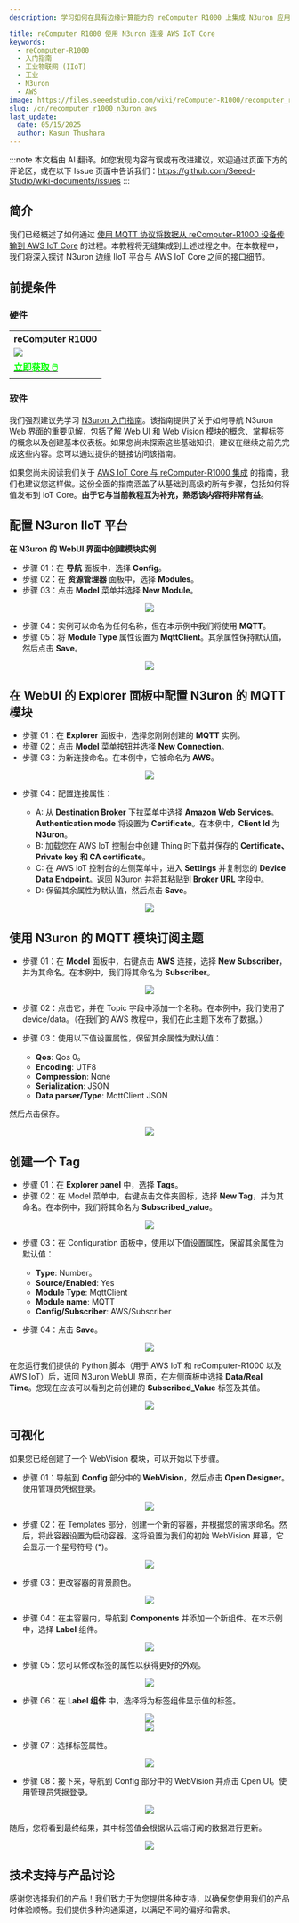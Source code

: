 ```yaml
---
description: 学习如何在具有边缘计算能力的 reComputer R1000 上集成 N3uron 应用程序并与 AWS IoT Core 交互。在本教程中，我们将介绍如何高效订阅结果数据的步骤。

title: reComputer R1000 使用 N3uron 连接 AWS IoT Core
keywords:
  - reComputer-R1000
  - 入门指南
  - 工业物联网 (IIoT)
  - 工业
  - N3uron
  - AWS
image: https://files.seeedstudio.com/wiki/reComputer-R1000/recomputer_r_images/01.png
slug: /cn/recomputer_r1000_n3uron_aws
last_update:
  date: 05/15/2025
  author: Kasun Thushara
---
```

:::note
本文档由 AI 翻译。如您发现内容有误或有改进建议，欢迎通过页面下方的评论区，或在以下 Issue 页面中告诉我们：https://github.com/Seeed-Studio/wiki-documents/issues
:::

## 简介

我们已经概述了如何通过 [使用 MQTT 协议将数据从 reComputer-R1000 设备传输到 AWS IoT Core](https://wiki.seeedstudio.com/recomputer_r1000_aws/) 的过程。本教程将无缝集成到上述过程之中。在本教程中，我们将深入探讨 N3uron 边缘 IIoT 平台与 AWS IoT Core 之间的接口细节。

## 前提条件

### 硬件 

<div class="table-center">
	<table class="table-nobg">
    <tr class="table-trnobg">
      <th class="table-trnobg">reComputer R1000</th>
		</tr>
    <tr class="table-trnobg"></tr>
		<tr class="table-trnobg">
			<td class="table-trnobg"><div style={{textAlign:'center'}}><img src="https://files.seeedstudio.com/wiki/reComputer-R1000/recomputer_r_images/01.png" style={{width:300, height:'auto'}}/></div></td>
		</tr>
    <tr class="table-trnobg"></tr>
		<tr class="table-trnobg">
			<td class="table-trnobg"><div class="get_one_now_container" style={{textAlign: 'center'}}><a class="get_one_now_item" href="https://www.seeedstudio.com/reComputer-R1025-10-p-5895.html">
              <strong><span><font color={'FFFFFF'} size={"4"}> 立即获取 🖱️</font></span></strong>
          </a></div></td>
        </tr>
    </table>
    </div>



### 软件

我们强烈建议先学习 [N3uron 入门指南](https://wiki.seeedstudio.com/recomputer_r1000_n3uron/)。该指南提供了关于如何导航 N3uron Web 界面的重要见解，包括了解 Web UI 和 Web Vision 模块的概念、掌握标签的概念以及创建基本仪表板。如果您尚未探索这些基础知识，建议在继续之前先完成这些内容。您可以通过提供的链接访问该指南。

如果您尚未阅读我们关于 [AWS IoT Core 与 reComputer-R1000 集成](https://wiki.seeedstudio.com/recomputer_r1000_aws/) 的指南，我们也建议您这样做。这份全面的指南涵盖了从基础到高级的所有步骤，包括如何将值发布到 IoT Core。**由于它与当前教程互为补充，熟悉该内容将非常有益**。

## 配置 N3uron IIoT 平台

**在 N3uron 的 WebUI 界面中创建模块实例**

- 步骤 01：在 **导航** 面板中，选择 **Config**。
- 步骤 02：在 **资源管理器** 面板中，选择 **Modules**。
- 步骤 03：点击 **Model** 菜单并选择 **New Module**。

<center><img width={1000} src="https://files.seeedstudio.com/wiki/reComputer-R1000/N3uron_AWS/createmodel.PNG" /></center>

- 步骤 04：实例可以命名为任何名称，但在本示例中我们将使用 **MQTT**。
- 步骤 05：将 **Module Type** 属性设置为 **MqttClient**。其余属性保持默认值，然后点击 **Save**。

<center><img width={1000} src="https://files.seeedstudio.com/wiki/reComputer-R1000/N3uron_AWS/selectmodeltype.PNG" /></center>

## 在 WebUI 的 Explorer 面板中配置 N3uron 的 MQTT 模块

- 步骤 01：在 **Explorer** 面板中，选择您刚刚创建的 **MQTT** 实例。
- 步骤 02：点击 **Model** 菜单按钮并选择 **New Connection**。
- 步骤 03：为新连接命名。在本例中，它被命名为 **AWS**。

<center><img width={1000} src="https://files.seeedstudio.com/wiki/reComputer-R1000/N3uron_AWS/AWSconnection.PNG" /></center>

- 步骤 04：配置连接属性：

    - A: 从 **Destination Broker** 下拉菜单中选择 **Amazon Web Services**。**Authentication mode** 将设置为 **Certificate**。在本例中，**Client Id** 为 **N3uron**。
    - B: 加载您在 AWS IoT 控制台中创建 Thing 时下载并保存的 **Certificate、Private key 和 CA certificate**。
    - C: 在 AWS IoT 控制台的左侧菜单中，进入 **Settings** 并复制您的 **Device Data Endpoint**。返回 N3uron 并将其粘贴到 **Broker URL** 字段中。
    - D: 保留其余属性为默认值，然后点击 **Save**。

<center><img width={1000} src="https://files.seeedstudio.com/wiki/reComputer-R1000/N3uron_AWS/AWSconfig.PNG" /></center>

## 使用 N3uron 的 MQTT 模块订阅主题

- 步骤 01：在 **Model** 面板中，右键点击 **AWS** 连接，选择 **New Subscriber**，并为其命名。在本例中，我们将其命名为 **Subscriber**。

<center><img width={1000} src="https://files.seeedstudio.com/wiki/reComputer-R1000/N3uron_AWS/newsubscriber.PNG" /></center>

- 步骤 02：点击它，并在 Topic 字段中添加一个名称。在本例中，我们使用了 device/data。（在我们的 AWS 教程中，我们在此主题下发布了数据。）

- 步骤 03：使用以下值设置属性，保留其余属性为默认值：
    - **Qos**: Qos 0。
    - **Encoding**: UTF8
    - **Compression**: None
    - **Serialization**: JSON
    - **Data parser/Type**: MqttClient JSON

然后点击保存。
<center><img width={1000} src="https://files.seeedstudio.com/wiki/reComputer-R1000/N3uron_AWS/Subscriberconfig.PNG" /></center>

## 创建一个 Tag
- 步骤 01：在 **Explorer panel** 中，选择 **Tags**。
- 步骤 02：在 Model 菜单中，右键点击文件夹图标，选择 **New Tag**，并为其命名。在本例中，我们将其命名为 **Subscribed_value**。

<center><img width={1000} src="https://files.seeedstudio.com/wiki/reComputer-R1000/N3uron_AWS/newtag.PNG" /></center>

- 步骤 03：在 Configuration 面板中，使用以下值设置属性，保留其余属性为默认值：
    - **Type**: Number。
    - **Source/Enabled**: Yes
    - **Module Type**: MqttClient
    - **Module name**: MQTT
    - **Config/Subscriber**: AWS/Subscriber

- 步骤 04：点击 **Save**。

<center><img width={1000} src="https://files.seeedstudio.com/wiki/reComputer-R1000/N3uron_AWS/tagconfig.PNG" /></center>

在您运行我们提供的 Python 脚本（用于 AWS IoT 和 reComputer-R1000 以及 AWS IoT）后，返回 N3uron WebUI 界面，在左侧面板中选择 **Data/Real Time**。您现在应该可以看到之前创建的 **Subscribed_Value** 标签及其值。

<center><img width={1000} src="https://files.seeedstudio.com/wiki/reComputer-R1000/N3uron_AWS/realtimedata.PNG" /></center>

## 可视化

如果您已经创建了一个 WebVision 模块，可以开始以下步骤。

- 步骤 01：导航到 **Config** 部分中的 **WebVision**，然后点击 **Open Designer**。使用管理员凭据登录。

<center><img width={1000} src="https://files.seeedstudio.com/wiki/reComputer-R1000/N3uron_AWS/wenvision.PNG" /></center>

- 步骤 02：在 Templates 部分，创建一个新的容器，并根据您的需求命名。然后，将此容器设置为启动容器。这将设置为我们的初始 WebVision 屏幕，它会显示一个星号符号 (*)。

<center><img width={1000} src="https://files.seeedstudio.com/wiki/reComputer-R1000/N3uron_AWS/webvison.PNG" /></center>

- 步骤 03：更改容器的背景颜色。

<center><img width={400} src="https://files.seeedstudio.com/wiki/reComputer-R1000/N3uron_AWS/colorchabge.PNG" /></center>

- 步骤 04：在主容器内，导航到 **Components** 并添加一个新组件。在本示例中，选择 **Label** 组件。

<center><img width={1000} src="https://files.seeedstudio.com/wiki/reComputer-R1000/N3uron_AWS/addnewcomp.PNG" /></center>

- 步骤 05：您可以修改标签的属性以获得更好的外观。

<center><img width={1000} src="https://files.seeedstudio.com/wiki/reComputer-R1000/N3uron_AWS/changeproperties.PNG" /></center>

- 步骤 06：在 **Label 组件** 中，选择将为标签组件显示值的标签。

<center><img width={400} src="https://files.seeedstudio.com/wiki/reComputer-R1000/N3uron_AWS/selecttag.PNG" /></center>

<center><img width={400} src="https://files.seeedstudio.com/wiki/reComputer-R1000/N3uron_AWS/taglist.PNG" /></center>

- 步骤 07：选择标签属性。

<center><img width={400} src="https://files.seeedstudio.com/wiki/reComputer-R1000/N3uron_AWS/tagproperty.PNG" /></center>

- 步骤 08：接下来，导航到 Config 部分中的 WebVision 并点击 Open UI。使用管理员凭据登录。

 <center><img width={1000} src="https://files.seeedstudio.com/wiki/reTerminalDM/N3uron/Image_14.png" /></center>
 
 随后，您将看到最终结果，其中标签值会根据从云端订阅的数据进行更新。

<center><img width={1000} src="https://files.seeedstudio.com/wiki/reComputer-R1000/N3uron_AWS/output.PNG" /></center>

## 技术支持与产品讨论

感谢您选择我们的产品！我们致力于为您提供多种支持，以确保您使用我们的产品时体验顺畅。我们提供多种沟通渠道，以满足不同的偏好和需求。

<div class="button_tech_support_container">
<a href="https://forum.seeedstudio.com/" class="button_forum"></a> 
<a href="https://www.seeedstudio.com/contacts" class="button_email"></a>
</div>

<div class="button_tech_support_container">
<a href="https://discord.gg/eWkprNDMU7" class="button_discord"></a> 
<a href="https://github.com/Seeed-Studio/wiki-documents/discussions/69" class="button_discussion"></a>
</div>